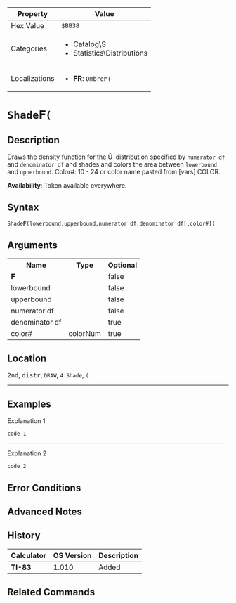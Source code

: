 | Property      | Value |
|---------------|-------|
| Hex Value     | `$BB38`|
| Categories    | <ul><li>Catalog\S</li><li>Statistics\Distributions</li></ul> |
| Localizations | <ul><li><b>FR</b>: `Ombre𝐅(`</li></ul> |

# `Shade𝐅(`

## Description
Draws the density function for the Û` `distribution specified by `numerator df` and `denominator df` and shades and colors the area between `lowerbound` and `upperbound`.
Color#: 10 - 24 or color name pasted from [vars] COLOR.


<b>Availability</b>: Token available everywhere.

## Syntax
`Shade𝐅(lowerbound,upperbound,numerator df,denominator df[,color#])`

## Arguments
<table>
<tr><th>Name</th><th>Type</th><th>Optional</th></tr>

<tr><td>𝐅</td><td></td><td>false</td></tr>

<tr><td>lowerbound</td><td></td><td>false</td></tr>

<tr><td>upperbound</td><td></td><td>false</td></tr>

<tr><td>numerator df</td><td></td><td>false</td></tr>

<tr><td>denominator df</td><td></td><td>true</td></tr>

<tr><td>color#</td><td>colorNum</td><td>true</td></tr>

</table>

## Location
<kbd>2nd</kbd>, <kbd>distr</kbd>, `DRAW`, `4:Shade`, `(`
<hr>

## Examples

Explanation 1
```ti-basic
code 1
```
---
Explanation 2
```ti-basic
code 2
```

## Error Conditions


## Advanced Notes


## History
| Calculator | OS Version | Description |
|------------|------------|-------------|
| <b>TI-83</b> | 1.010 | Added

## Related Commands

    